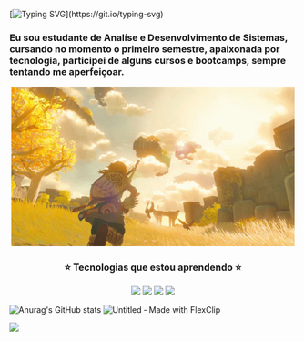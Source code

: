 [![Typing SVG](https://readme-typing-svg.herokuapp.com/?color=FF1493&size=35&center=true&vCenter=true&width=1000&lines=Oii,+eu+sou+a+Evelyn+Amaral;)](https://git.io/typing-svg)
### Eu sou estudante de Analíse e Desenvolvimento de Sistemas, cursando no momento o primeiro semestre, apaixonada por tecnologia, participei de alguns cursos e bootcamps, sempre tentando me aperfeiçoar.

<p align="center">
<img src=https://github.com/Evelyn-Amaral/evelyn-amaral/blob/main/zelda_tears_of_the_kingdom.gif/>
</p>




### <p align="center">⭐️ Tecnologias que estou aprendendo ⭐️
</p>


<p align="center"><a href="https://developer.mozilla.org/docs/Web/HTML"><img height= "35" src= "https://img.shields.io/badge/HTML5-E34F26?style=for-the-badge&logo=html5&logoColor=white"></a>
<a href="https://developer.mozilla.org/docs/Web/CSS"><img height= "35" src= "https://img.shields.io/badge/CSS3-1572B6?style=for-the-badge&logo=css3&logoColor=white"></a>
<a href="https://www.javascript.com/"><img height= "35" src= "https://img.shields.io/badge/JavaScript-F7DF1E?style=for-the-badge&logo=javascript&logoColor=black"></a>
<a href="https://reactjs.org/"><img height= "35" src= "https://img.shields.io/badge/React-20232A?style=for-the-badge&logo=react&logoColor=61DAFB"></a>
</p>


![Anurag's GitHub stats](https://github-readme-stats.vercel.app/api?username=evelyn-amaral&hide=stars,prs,issues,contribs&show_icons=true&theme=radical)
![Untitled ‑ Made with FlexClip](https://user-images.githubusercontent.com/126355681/221391399-d8da9127-f5bb-484e-99e7-448ba131d62a.gif)
<div>
 
<a href="https://www.linkedin.com/in/evelynamaral" target="_blank"><img src="https://img.shields.io/badge/-LinkedIn-%230077B5?style=for-the-badge&logo=linkedin&logoColor=white" target="_blank"></a> 
  
</div>

